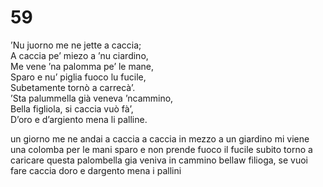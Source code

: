 # 59
  
’Nu juorno me ne jette a caccia;  
A caccia pe’ miezo a ’nu ciardino,  
Me vene ’na palomma pe’ le mane,  
Sparo e nu’ piglia fuoco lu fucile,  
Subetamente tornò a carrecà’.  
’Sta palummella già veneva ’ncammino,  
Bella figliola, si caccia vuò fà’,  
D’oro e d’argiento mena li palline.

un giorno me ne andai a caccia
a caccia in mezzo a un giardino
mi viene una colomba per le mani
sparo e non prende fuoco il fucile
subito torno a caricare
questa palombella gia veniva in cammino
bellaw filioga, se vuoi fare caccia
doro e dargento mena i pallini

